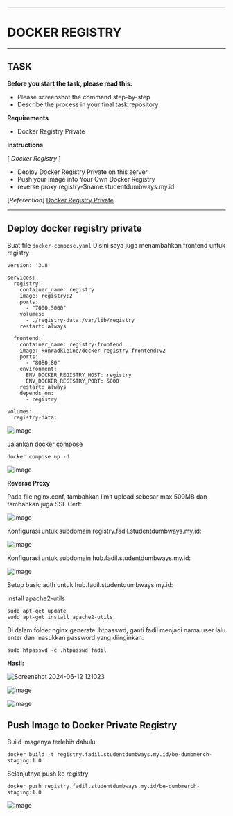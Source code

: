 -----
# **DOCKER REGISTRY**
-----

## TASK

**Before you start the task, please read this:**
- Please screenshot the command step-by-step
- Describe the process in your final task repository

**Requirements**
- Docker Registry Private

**Instructions**

[ *Docker Registry* ]

- Deploy Docker Registry Private on this server
- Push your image into Your Own Docker Registry
- reverse proxy registry-$name.studentdumbways.my.id

[*Referention*]
[Docker Registry Private](https://hub.docker.com/_/registry)

-----

## Deploy docker registry private

Buat file ```docker-compose.yaml```
Disini saya juga menambahkan frontend untuk registry
```
version: '3.8'

services:
  registry:
    container_name: registry
    image: registry:2
    ports:
      - "7000:5000"
    volumes:
      - ./registry-data:/var/lib/registry
    restart: always

  frontend:
    container_name: registry-frontend
    image: konradkleine/docker-registry-frontend:v2
    ports:
      - "8080:80"
    environment:
      ENV_DOCKER_REGISTRY_HOST: registry
      ENV_DOCKER_REGISTRY_PORT: 5000
    restart: always
    depends_on:
      - registry

volumes:
  registry-data:
```
![image](https://github.com/fadil05me/devops20-dumbways-AhmadFadillah/assets/45775729/7d406c56-6ebe-4a94-8726-63a0e63c2c16)


Jalankan docker compose
```
docker compose up -d
```

![image](https://github.com/fadil05me/devops20-dumbways-AhmadFadillah/assets/45775729/2d730607-2a84-4175-a8fe-e84225574fb5)


**Reverse Proxy**


Pada file nginx.conf, tambahkan limit upload sebesar max 500MB dan tambahkan juga SSL Cert:

![image](https://github.com/fadil05me/devops20-dumbways-AhmadFadillah/assets/45775729/ed5b3940-2fce-4fa2-898a-885af445fccd)


Konfigurasi untuk subdomain registry.fadil.studentdumbways.my.id:

![image](https://github.com/fadil05me/devops20-dumbways-AhmadFadillah/assets/45775729/483d1297-ef46-4d8c-8a75-80ff8efaf188)

Konfigurasi untuk subdomain hub.fadil.studentdumbways.my.id:

![image](https://github.com/fadil05me/devops20-dumbways-AhmadFadillah/assets/45775729/7a4da88d-0093-41c7-aad2-9a2c8e376554)


Setup basic auth untuk hub.fadil.studentdumbways.my.id:

install apache2-utils
```
sudo apt-get update
sudo apt-get install apache2-utils
```

Di dalam folder nginx generate .htpasswd, ganti fadil menjadi nama user lalu enter dan masukkan password yang diinginkan:
```
sudo htpasswd -c .htpasswd fadil
```


**Hasil:**



![Screenshot 2024-06-12 121023](https://github.com/fadil05me/devops20-dumbways-AhmadFadillah/assets/45775729/3471629e-ed27-43a8-945b-bc4eb212b17a)



![image](https://github.com/fadil05me/devops20-dumbways-AhmadFadillah/assets/45775729/51bc6a58-760d-40ed-9f2b-0004d9726754)




![image](https://github.com/fadil05me/devops20-dumbways-AhmadFadillah/assets/45775729/56e74c9f-7db0-4528-a8d3-93d55bde5033)




## Push Image to Docker Private Registry

Build imagenya terlebih dahulu
```
docker build -t registry.fadil.studentdumbways.my.id/be-dumbmerch-staging:1.0 .
```

Selanjutnya push ke registry
```
docker push registry.fadil.studentdumbways.my.id/be-dumbmerch-staging:1.0
```

![image](https://github.com/fadil05me/devops20-dumbways-AhmadFadillah/assets/45775729/bb02f0ff-4bb0-4d65-bc72-bb833f22dee8)
